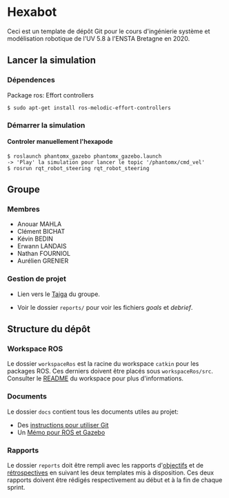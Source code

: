 # Hexabot

Ceci est un template de dépôt Git pour le cours d'ingénierie système et modélisation robotique de l'UV 5.8 à l'ENSTA Bretagne en 2020.


## Lancer la simulation

### Dépendences

Package ros: Effort controllers

~~~shell
$ sudo apt-get install ros-melodic-effort-controllers
~~~

### Démarrer la simulation

#### Controler manuellement l'hexapode

	$ roslaunch phantomx_gazebo phantomx_gazebo.launch
	-> 'Play' la simulation pour lancer le topic '/phantomx/cmd_vel'
	$ rosrun rqt_robot_steering rqt_robot_steering

## Groupe

### Membres

* Anouar MAHLA
* Clément BICHAT
* Kévin BEDIN
* Erwann LANDAIS
* Nathan FOURNIOL
* Aurélien GRENIER

### Gestion de projet

*  Lien vers le [Taiga](https://tree.taiga.io/project/grenieau-uv-48-hexabot/us/1?milestone=251463) du groupe.

* Voir le dossier `reports/` pour voir les fichiers *goals* et *debrief*. 


## Structure du dépôt

### Workspace ROS

Le dossier `workspaceRos` est la racine du workspace `catkin` pour les packages ROS. Ces derniers doivent être placés sous `workspaceRos/src`.    
Consulter le [README](workspaceRos/README.md) du workspace pour plus d'informations.


### Documents

Le dossier `docs` contient tous les documents utiles au projet:
- Des [instructions pour utiliser Git](docs/GitWorkflow.md)
- Un [Mémo pour ROS et Gazebo](docs/MemoROS.pdf)


### Rapports

Le dossier `reports` doit être rempli avec les rapports d'[objectifs](reports/GoalsTemplate.md) et de [rétrospectives](reports/DebriefTemplate.md) en suivant les deux templates mis à disposition. Ces deux rapports doivent être rédigés respectivement au début et à la fin de chaque sprint.

